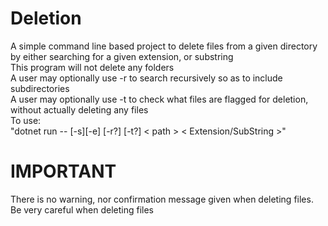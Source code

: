 # Deletion
A simple command line based project to delete files from a given directory by either searching for a given extension, or substring\
This program will not delete any folders\
A user may optionally use -r to search recursively so as to include subdirectories\
A user may optionally use -t to check what files are flagged for deletion, without actually deleting any files\
To use:\
"dotnet run -- [-s][-e] [-r?] [-t?] < path > < Extension/SubString >"
# IMPORTANT
There is no warning, nor confirmation message given when deleting files. Be very careful when deleting files
